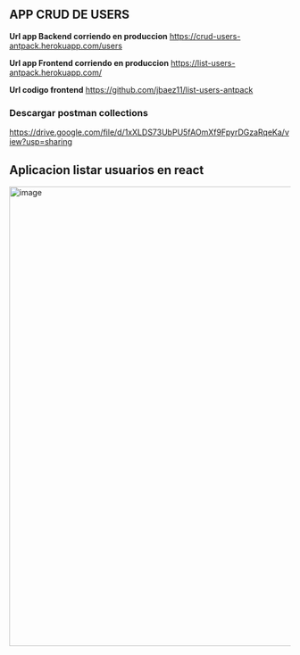 ## APP CRUD DE USERS

**Url app Backend corriendo en produccion**
https://crud-users-antpack.herokuapp.com/users

**Url app Frontend corriendo en produccion**
https://list-users-antpack.herokuapp.com/

**Url codigo frontend**
https://github.com/jbaez11/list-users-antpack



### Descargar postman collections ###
https://drive.google.com/file/d/1xXLDS73UbPU5fAOmXf9FpyrDGzaRqeKa/view?usp=sharing

## Aplicacion listar usuarios en react

<img width="824" alt="image" src="https://user-images.githubusercontent.com/38825544/191652403-ccb24460-f5ae-4a43-b120-a0ea19937998.png">


